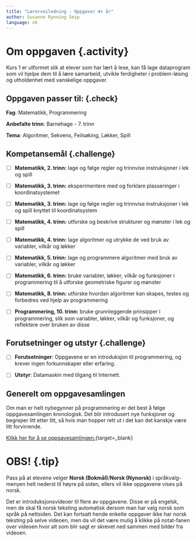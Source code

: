 ```yaml
---
title: "Lærerveiledning - Oppgaver 4+ år"
author: Susanne Rynning Seip
language: nb
---
```


# Om oppgaven {.activity}

Kurs 1 er utformet slik at elever som har lært å lese, kan få lage dataprogram
som vil hjelpe dem til å lære samarbeid, utvikle ferdigheter i problem-løsing
og utholdenhet med vanskelige oppgaver.

## Oppgaven passer til: {.check}

 __Fag__: Matematikk, Programmering

__Anbefalte trinn__: Barnehage - 7. trinn

__Tema__: Algoritmer, Sekvens, Feilsøking, Løkker, Spill

## Kompetansemål {.challenge}

- [ ] __Matematikk, 2. trinn:__ lage og følge regler og trinnvise instruksjoner i lek og spill

- [ ] __Matematikk, 3. trinn:__ eksperimentere med og forklare plasseringer i koordinatsystemet

- [ ] __Matematikk, 3. trinn:__ lage og følge regler og trinnvise instruksjoner i lek og spill knyttet til koordinatsystem

- [ ] __Matematikk, 4. trinn:__ utforske og beskrive strukturer og mønster i lek og spill

- [ ] __Matematikk, 4. trinn:__ lage algoritmer og utrykke de ved bruk av variabler, vilkår og løkker

- [ ] __Matematikk, 5. trinn:__ lage og programmere algoritmer med bruk av variabler, vilkår og løkker

- [ ] __Matematikk, 6. trinn:__ bruke variabler, løkker, vilkår og funksjoner i programmering til å utforske geometriske figurer og mønster

- [ ] __Matematikk, 8. trinn:__ utforske hvordan algoritmer kan skapes, testes og forbedres ved hjelp av programmering

- [ ] __Programmering, 10. trinn:__ bruke grunnleggende prinsipper i programmering, slik som variabler, løkker, vilkår og funksjoner, og reflektere over bruken av disse

## Forutsetninger og utstyr {.challenge}

- [ ] __Forutsetninger__: Oppgavene er en introduksjon til programmering, og krever ingen forkunnskaper eller erfaring.

- [ ] __Utstyr__: Datamaskin med tilgang til Internett.

## Generelt om oppgavesamlingen

Om man er helt nybegynner på programmering er det best å følge oppgavesamlingen kronologisk. Det blir introdusert nye funksjoner og begreper litt etter litt, så hvis man hopper rett ut i det kan det kanskje være litt forvirrende.

[Klikk her for å se oppgavesamlingen.](https://studio.code.org/s/course1){target=_blank}

# OBS! {.tip}
Pass på at elevene velger __Norsk (Bokmål)__/__Norsk (Nynorsk)__ i språkvalg-menyen helt nederst til høyre på siden, ellers vil ikke oppgavene vises på norsk.

Det er introduksjonsvideoer til flere av oppgavene. Disse er på engelsk, men de skal få norsk teksting automatisk dersom man har valg norsk som språk på nettsiden. Det kan fortsatt hende enkelte oppgaver ikke har norsk teksting på selve videoen, men da vil det være mulig å klikke på notat-fanen over videoen hvor alt som blir sagt er skrevet ned sammen med bilder fra videoen.

